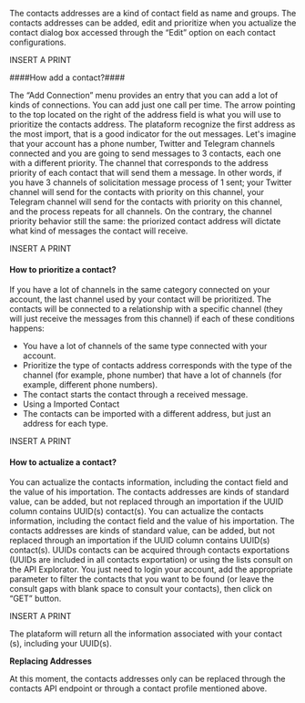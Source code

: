 The contacts addresses are a kind of contact field as name and groups. The contacts addresses can be added, edit and prioritize when you actualize the contact dialog box accessed through the “Edit” option on each contact configurations.

INSERT A PRINT

####How add a contact?####

The “Add Connection” menu provides an entry that you can add a lot of kinds of connections. You can add just one call per time. The arrow pointing to the top located on the right of the address field is what you will use to prioritize the contacts address.
The plataform recognize the first address as the most import, that is a good indicator for the out messages. Let's imagine that your account has a phone number, Twitter and Telegram channels connected and you are going to send messages to 3 contacts, each one with a different priority.
The channel that corresponds to the address priority of each contact that will send them a message. In other words, if you have 3 channels of solicitation message process of 1 sent; your Twitter channel will send for the contacts with priority on this channel, your Telegram channel will send for the contacts with priority on this channel, and the process repeats for all channels. On the contrary, the channel priority behavior still the same: the priorized contact address will dictate what kind of messages the contact will receive.

INSERT A PRINT

#### How to prioritize a contact? ####
If you have a lot of channels in the same category connected on your account, the last channel used by your contact will be prioritized. The contacts will be connected to a relationship with a specific channel (they will just receive the messages from this channel) if each of these conditions happens:
- You have a lot of channels of the same type connected with your account. 
- Prioritize the type of contacts address corresponds with the type of the channel (for example, phone number) that have a lot of channels (for example, different phone numbers). 
- The contact starts the contact through a received message.
- Using a Imported Contact
- The contacts can be imported with a different address, but just an address for each type.

INSERT A PRINT

#### How to actualize a contact? ####
You can actualize the contacts information, including the contact field and the value of his importation. The contacts addresses are kinds of standard value, can be added, but not replaced through an importation if the UUID column contains UUID(s) contact(s).
You can actualize the contacts information, including the contact field and the value of his importation. The contacts addresses are kinds of standard value, can be added, but not replaced through an importation if the UUID column contains UUID(s) contact(s).
UUIDs contacts can be acquired through contacts exportations (UUIDs are included in all contacts exportation) or using the lists consult on the API Explorator. You just need to login your account, add the appropriate parameter to filter the contacts that you want to be found (or leave the consult gaps with blank space to consult your contacts), then click on “GET” button.

INSERT A PRINT

The plataform will return all the information associated with your contact (s), including your UUID(s).

**Replacing Addresses**

At this moment, the contacts addresses only can be replaced through the contacts API endpoint or through a contact profile mentioned above.
